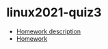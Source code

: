 # linux2021-quiz3

* [Homework description](https://hackmd.io/@sysprog/linux2021-quiz3)
* [Homework](https://hackmd.io/@tiffany6022/linux2021_quiz3)

